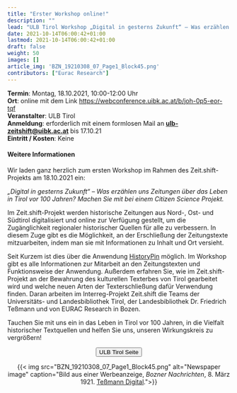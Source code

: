 ```yaml
---
title: "Erster Workshop online!"
description: ""
lead: "ULB Tirol Workshop „Digital in gesterns Zukunft“ – Was erzählen uns Zeitungen über das Leben in Tirol vor 100 Jahren?"
date: 2021-10-14T06:00:42+01:00
lastmod: 2021-10-14T06:00:42+01:00
draft: false
weight: 50
images: []
article_img: 'BZN_19210308_07_Page1_Block45.png'
contributors: ["Eurac Research"]
---
```



<strong>Termin</strong>: Montag, 18.10.2021, 10:00-12:00 Uhr<br />
<strong>Ort</strong>: online mit dem Link <a href="https://webconference.uibk.ac.at/b/joh-0p5-eor-tqf" target="_blank">https://webconference.uibk.ac.at/b/joh-0p5-eor-tqf</a><br />
<strong>Veranstalter</strong>: ULB Tirol<br />
<strong>Anmeldung</strong>: erforderlich mit einem formlosen Mail an <strong>ulb-zeitshift@uibk.ac.at</strong> bis 17.10.21<br />
<strong>Eintritt / Kosten</strong>: Keine


#### Weitere Informationen

Wir laden ganz herzlich zum ersten Workshop im Rahmen des Zeit.shift-Projekts am 18.10.2021 ein:


<em>„Digital in gesterns Zukunft“ – Was erzählen uns Zeitungen über das Leben in Tirol vor 100 Jahren? Machen Sie mit bei einem Citizen Science Projekt.</em>

Im Zeit.shift-Projekt werden historische Zeitungen aus Nord-, Ost- und Südtirol digitalisiert und online zur Verfügung gestellt, um die Zugänglichkeit regionaler historischer Quellen für alle zu verbessern. In diesem Zuge gibt es die Möglichkeit, an der Erschließung der Zeitungstexte mitzuarbeiten, indem man sie mit Informationen zu Inhalt und Ort versieht.

Seit Kurzem ist dies über die Anwendung <a href="https://www.historypin.org/de/zeit-shift" target="_blank">HistoryPin</a> möglich. Im Workshop gibt es alle Informationen zur Mitarbeit an den Zeitungstexten und Funktionsweise der Anwendung. Außerdem erfahren Sie, wie im Zeit.shift-Projekt an der Bewahrung des kulturellen Texterbes von Tirol gearbeitet wird und welche neuen Arten der Texterschließung dafür Verwendung finden. Daran arbeiten im Interreg-Projekt Zeit.shift die Teams der Universitäts- und Landesbibliothek Tirol, der Landesbibliothek Dr. Friedrich Teßmann und von EURAC Research in Bozen.

Tauchen Sie mit uns ein in das Leben in Tirol vor 100 Jahren, in die Vielfalt historischer Textquellen und helfen Sie uns, unseren Wirkungskreis zu vergrößern!


<p style="text-align: center"><a href="https://www.uibk.ac.at/events/2021/10/18/workshop-digital-in-gesterns-zukunft"><button type="button" class="btn btn-success">ULB Tirol Seite</button></a></p>


<center>
  {{< img src="BZN_19210308_07_Page1_Block45.png" alt="Newspaper image" caption="Bild aus einer Werbeanzeige, <em>Bozner Nachrichten</em>, 8. März 1921. <a href='http://digital.tessmann.it/tessmannDigital/Zeitungsarchiv/Seite/Zeitung/37/1/08.03.1921/130489/7' target='_blank'>Teßmann Digital</a>.">}}
</center>